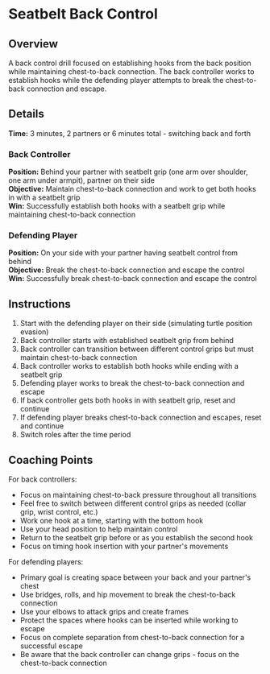# Seatbelt Back Control

## Overview
A back control drill focused on establishing hooks from the back position while maintaining chest-to-back connection. The back controller works to establish hooks while the defending player attempts to break the chest-to-back connection and escape.

## Details
**Time:** 3 minutes, 2 partners or 6 minutes total - switching back and forth  

### Back Controller
**Position:** Behind your partner with seatbelt grip (one arm over shoulder, one arm under armpit), partner on their side  
**Objective:** Maintain chest-to-back connection and work to get both hooks in with a seatbelt grip  
**Win:** Successfully establish both hooks with a seatbelt grip while maintaining chest-to-back connection  

### Defending Player
**Position:** On your side with your partner having seatbelt control from behind  
**Objective:** Break the chest-to-back connection and escape the control  
**Win:** Successfully break chest-to-back connection and escape the control  

## Instructions
1. Start with the defending player on their side (simulating turtle position evasion)
2. Back controller starts with established seatbelt grip from behind
3. Back controller can transition between different control grips but must maintain chest-to-back connection
4. Back controller works to establish both hooks while ending with a seatbelt grip
5. Defending player works to break the chest-to-back connection and escape
6. If back controller gets both hooks in with seatbelt grip, reset and continue
7. If defending player breaks chest-to-back connection and escapes, reset and continue
8. Switch roles after the time period

## Coaching Points
For back controllers:
- Focus on maintaining chest-to-back pressure throughout all transitions
- Feel free to switch between different control grips as needed (collar grip, wrist control, etc.)
- Work one hook at a time, starting with the bottom hook
- Use your head position to help maintain control
- Return to the seatbelt grip before or as you establish the second hook
- Focus on timing hook insertion with your partner's movements

For defending players:
- Primary goal is creating space between your back and your partner's chest
- Use bridges, rolls, and hip movement to break the chest-to-back connection
- Use your elbows to attack grips and create frames
- Protect the spaces where hooks can be inserted while working to escape
- Focus on complete separation from chest-to-back connection for a successful escape
- Be aware that the back controller can change grips - focus on the chest-to-back connection